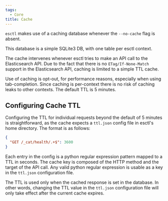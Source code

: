 ```yaml
---
tags:
  - Core
title: Cache
---
```


`esctl` makes use of a caching database whenever the `--no-cache` flag is absent.

This database is a simple SQLite3 DB, with one table per esctl context.

The cache intervenes whenever esctl tries to make an API call to the Elasticsearch API.
Due to the fact that there is no `ETag/If-None-Match` support in the Elasticsearch API,
caching is limited to a simple TTL cache.

Use of caching is opt-out, for performance reasons, especially when using tab-completion.
Since caching is per-context there is no risk of caching leaks to other contexts. The
default TTL is 5 minutes.

## Configuring Cache TTL

Configuring the TTL for individual requests beyond the default of 5 minutes is straightforward,
as the cache expects a `ttl.json` config file in esctl's home directory. The format is as follows:

```json
{
  "GET /_cat/health/.+$": 3600
}
```

Each entry in the config is a python regular expression pattern mapped to a TTL in seconds.
The cache key is composed of the HTTP method and the target of the API call. Any valid python
regular expression is usable as a key in the `ttl.json` configuration file.

The TTL is used only when the cached response is set in the database. In other words, changing the TTL
value in the `ttl.json` configuration file will only take effect after the current cache expires.
